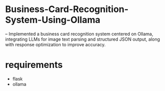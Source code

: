 # Business-Card-Recognition-System-Using-Ollama
– Implemented a business card recognition system centered on Ollama, integrating LLMs for image text parsing and structured JSON output, along with response optimization to improve accuracy.
# requirements
- flask
- ollama
